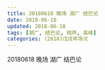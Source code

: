 ```yaml
---
title: 20180618 晚场 湖广 结巴论
date: 2018-06-18
updated: 2018-06-18
tags: [湖广, 结巴论, 相声, 高峰]
categories: (2018)戊戌年场次 
---
```

20180618 晚场 湖广 结巴论
